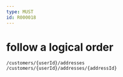 ```yaml
---
type: MUST
id: R000018
---
```


# follow a logical order

```plaintext
/customers/{userId}/addresses
/customers/{userId}/addresses/{addressId}
```
